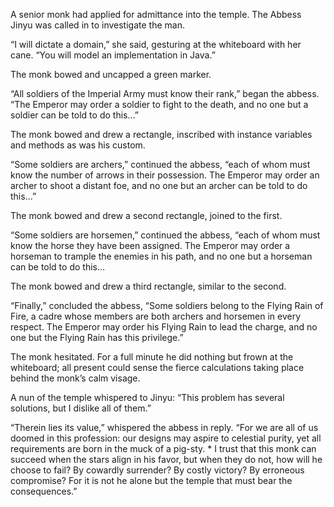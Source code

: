 A senior monk had applied for admittance into the temple. The Abbess Jinyu was called in to investigate the man.

“I will dictate a domain,” she said, gesturing at the whiteboard with her cane. “You will model an implementation in Java.”

The monk bowed and uncapped a green marker.

“All soldiers of the Imperial Army must know their rank,” began the abbess.  “The Emperor may order a soldier to fight to the death, and no one but a soldier can be told to do this...”

The monk bowed and drew a rectangle, inscribed with instance variables and methods as was his custom.

“Some soldiers are archers,” continued the abbess, “each of whom must know the number of arrows in their possession.  The Emperor may order an archer to shoot a distant foe, and no one but an archer can be told to do this...”

The monk bowed and drew a second rectangle, joined to the first.

“Some soldiers are horsemen,” continued the abbess, “each of whom must know the horse they have been assigned.  The Emperor may order a horseman to trample the enemies in his path, and no one but a horseman can be told to do this...

The monk bowed and drew a third rectangle, similar to the second.

“Finally,” concluded the abbess, “Some soldiers belong to the Flying Rain of Fire, a cadre whose members are both archers and horsemen in every respect.  The Emperor may order his Flying Rain to lead the charge, and no one but the Flying Rain has this privilege.”

The monk hesitated.  For a full minute he did nothing but frown at the whiteboard; all present could sense the fierce calculations taking place behind the monk’s calm visage.

A nun of the temple whispered to Jinyu: “This problem has several solutions, but I dislike all of them.”

“Therein lies its value,” whispered the abbess in reply. “For we are all of us doomed in this profession: our designs may aspire to celestial purity, yet all requirements are born in the muck of a pig-sty. * I trust that this monk can succeed when the stars align in his favor, but when they do not, how will he choose to fail?  By cowardly surrender? By costly victory?  By erroneous compromise?  For it is not he alone but the temple that must bear the consequences.”
